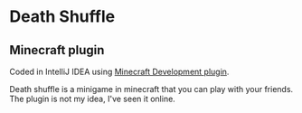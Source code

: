# Death Shuffle
## Minecraft plugin
Coded in IntelliJ IDEA using [Minecraft Development plugin](https://plugins.jetbrains.com/plugin/8327-minecraft-development).  

Death shuffle is a minigame in minecraft that you can play with your friends.  
The plugin is not my idea, I've seen it online.
